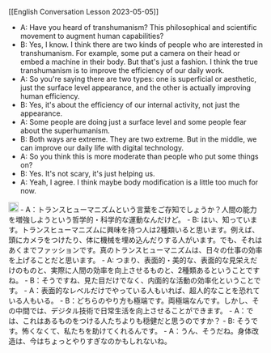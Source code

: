 
[[English Conversation Lesson 2023-05-05]]
- A: Have you heard of transhumanism? This philosophical and scientific movement to augment human capabilities?
- B: Yes, I know. I think there are two kinds of people who are interested in transhumanism. For example, some put a camera on their head or embed a machine in their body. But that's just a fashion. I think the true transhumanism is to improve the efficiency of our daily work.
- A: So you're saying there are two types: one is superficial or aesthetic, just the surface level appearance, and the other is actually improving human efficiency.
- B: Yes, it's about the efficiency of our internal activity, not just the appearance.
- A: Some people are doing just a surface level and some people fear about the superhumanism.
- B: Both ways are extreme. They are two extreme. But in the middle, we can improve our daily life with digital technology.
- A: So you think this is more moderate than people who put some things on?
- B: Yes. It's not scary, it's just helping us.
- A: Yeah, I agree. I think maybe body modification is a little too much for now.

<img src='https://scrapbox.io/api/pages/nishio/enjabelow/icon' alt='enjabelow.icon' height="19.5"/>
- A：トランスヒューマニズムという言葉をご存知でしょうか？人間の能力を増強しようという哲学的・科学的な運動なんだけど。
- B: はい、知っています。トランスヒューマニズムに興味を持つ人は2種類いると思います。例えば、頭にカメラをつけたり、体に機械を埋め込んだりする人がいます。でも、それはあくまでファッションです。真のトランスヒューマニズムは、日々の仕事の効率を上げることだと思います。
- A: つまり、表面的・美的な、表面的な見栄えだけのものと、実際に人間の効率を向上させるものと、2種類あるということですね。
- B：そうですね、見た目だけでなく、内面的な活動の効率化ということです。
- A：表面的なレベルだけでやっている人もいれば、超人的なことを恐れている人もいる。
- B：どちらのやり方も極端です。両極端なんです。しかし、その中間では、デジタル技術で日常生活を向上させることができます。
- A：では、これはあるものをつける人たちよりも穏健だと思うのですか？
- B: そうです。怖くなくて、私たちを助けてくれるんです。
- A：うん、そうだね。身体改造は、今はちょっとやりすぎなのかもしれないね。
